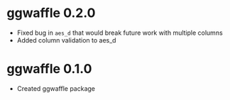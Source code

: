 # ggwaffle 0.2.0

* Fixed bug in `aes_d` that would break future work with multiple columns
* Added column validation to aes_d

# ggwaffle 0.1.0

* Created ggwaffle package

